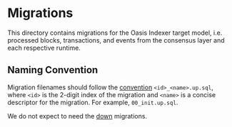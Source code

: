 # Migrations

This directory contains migrations for the Oasis Indexer target model,
i.e. processed blocks, transactions, and events from the consensus layer and
each respective runtime.

## Naming Convention

Migration filenames should follow the [convention](https://github.com/golang-migrate/migrate/blob/master/MIGRATIONS.md) `<id>_<name>.up.sql`, where `<id>` is the 2-digit index of the migration and `<name>` is a concise descriptor for the migration. For example, `00_init.up.sql`.

We do not expect to need the [down](https://github.com/golang-migrate/migrate/blob/master/FAQ.md#why-two-separate-files-up-and-down-for-a-migration) migrations.

